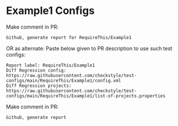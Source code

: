 # Example1 Configs
Make comment in PR:
```
Github, generate report for RequireThis/Example1
```
OR as alternate:
Paste below given to PR description to use such test configs:
```
Report label: RequireThis/Example1
Diff Regression config: https://raw.githubusercontent.com/checkstyle/test-configs/main/RequireThis/Example1/config.xml
Diff Regression projects: https://raw.githubusercontent.com/checkstyle/test-configs/main/RequireThis/Example1/list-of-projects.properties
```
Make comment in PR:
```
Github, generate report
```
